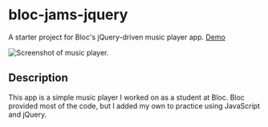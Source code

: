 # bloc-jams-jquery
A starter project for Bloc's jQuery-driven music player app.
[Demo](https://byblocjams.netlify.com/)

![Screenshot of music player.](screenshot.png)

## Description
This app is a simple music player I worked on as a student at Bloc. Bloc provided most of the code, but I added my own to practice using JavaScript and jQuery.
